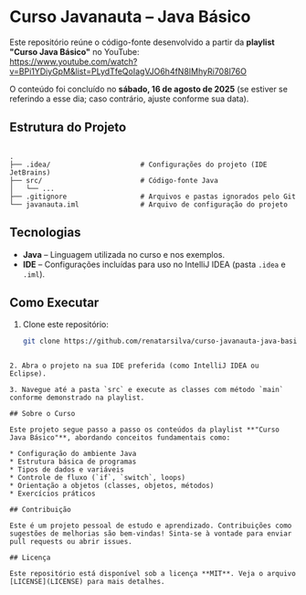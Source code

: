 # Curso Javanauta – Java Básico

Este repositório reúne o código-fonte desenvolvido a partir da **playlist "Curso Java Básico"** no YouTube:  
https://www.youtube.com/watch?v=BPi1YDiyGpM&list=PLydTfeQoIagVJO6h4fN8IMhyRi708I76O

O conteúdo foi concluído no **sábado, 16 de agosto de 2025** (se estiver se referindo a esse dia; caso contrário, ajuste conforme sua data).

##  Estrutura do Projeto

```

.
├── .idea/                      # Configurações do projeto (IDE JetBrains)
├── src/                        # Código-fonte Java
│   └── ...
├── .gitignore                  # Arquivos e pastas ignorados pelo Git
└── javanauta.iml               # Arquivo de configuração do projeto

````

## Tecnologias

- **Java** – Linguagem utilizada no curso e nos exemplos.
- **IDE** – Configurações incluídas para uso no IntelliJ IDEA (pasta `.idea` e `.iml`).

## Como Executar

1. Clone este repositório:
   ```bash
   git clone https://github.com/renatarsilva/curso-javanauta-java-basico.git
````

2. Abra o projeto na sua IDE preferida (como IntelliJ IDEA ou Eclipse).

3. Navegue até a pasta `src` e execute as classes com método `main` conforme demonstrado na playlist.

## Sobre o Curso

Este projeto segue passo a passo os conteúdos da playlist **"Curso Java Básico"**, abordando conceitos fundamentais como:

* Configuração do ambiente Java
* Estrutura básica de programas
* Tipos de dados e variáveis
* Controle de fluxo (`if`, `switch`, loops)
* Orientação a objetos (classes, objetos, métodos)
* Exercícios práticos

## Contribuição

Este é um projeto pessoal de estudo e aprendizado. Contribuições como sugestões de melhorias são bem-vindas! Sinta-se à vontade para enviar pull requests ou abrir issues.

## Licença

Este repositório está disponível sob a licença **MIT**. Veja o arquivo [LICENSE](LICENSE) para mais detalhes.


